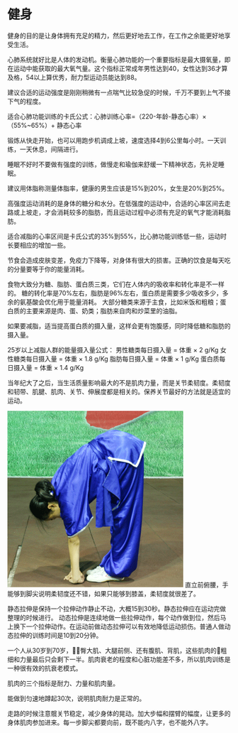 # 健身

健身的目的是让身体拥有充足的精力，然后更好地去工作，在工作之余能更好地享受生活。

心肺系统就好比是人体的发动机。衡量心肺功能的一个重要指标是最大摄氧量，即在运动中能获取的最大氧气量。这个指标正常成年男性达到40，女性达到36才算及格，54以上算优秀，耐力型运动员能达到88。

建议合适的运动强度是刚刚稍微有一点喘气比较急促的时候，千万不要到上气不接下气的程度。

适合心肺功能训练的卡氏公式：心肺训练心率=（220-年龄-静态心率）×（55%~65%）+ 静态心率

锻炼从快走开始，也可以用跑步机调成上坡，速度选择4到6公里每小时。一天训练，一天休息，间隔进行。

睡眠不好时不要做有强度的训练，做慢走和瑜伽来舒缓一下精神状态，先补足睡眠。


建议用体脂称测量体脂率，健康的男生应该是15%到20%，女生是20%到25%。

高强度运动消耗的是身体的糖分和水分。在低强度的运动中，合适的心率区间去走路或上坡走，才会消耗较多的脂肪，而且运动过程中必须有充足的氧气才能消耗脂肪。

适合减脂的心率区间是卡氏公式的35%到55%，比心肺功能训练低一些，运动时长要相应的增加一些。

节食会造成皮肤变差，免疫力下降等，对身体有很大的损害。正确的饮食是每天吃的分量要等于你的能量消耗。

食物大致分为糖、脂肪、蛋白质三类，它们在人体内的吸收率和转化率是不一样的。
糖的转化率是70%左右，脂肪是96%左右，蛋白质是需要多少吸收多少，多余的氨基酸会优化用于能量消耗。
大部分糖类来源于主食，比如米饭和粗粮；蛋白质的主要来源是肉、蛋、奶类；脂肪来自肉和炒菜里的油脂。

如果要减脂，适当提高蛋白质的摄入量，这样会更有饱腹感，同时降低糖和脂肪的摄入量。

25岁以上减脂人群的能量摄入量公式：
男性糖类每日摄入量 = 体重 × 2 g/Kg
女性糖类每日摄入量 = 体重 × 1.8 g/Kg
脂肪每日摄入量 = 体重 × 1 g/Kg
蛋白质每日摄入量 = 体重 × 1.4 g/Kg

当年纪大了之后，当生活质量影响最大的不是肌肉力量，而是关节柔韧度。柔韧度和韧带、肌腱、肌肉、关节、伸展度都是相关的。保养关节最好的方法就是适宜的运动。

![直立前俯腰](./images/bow.gif)
直立前俯腰，手能够到脚尖说明柔韧度还不错，如果只能够到膝盖，柔韧度就很差了。

静态拉伸是保持一个拉伸动作静止不动，大概15到30秒。静态拉伸应在运动完做整理的时候进行。
动态拉伸是连续地做一些拉伸动作，每个动作做到位，然后马上换下一个拉伸动作。在运动前做动态拉伸可以有效地降低运动损伤。普通人做动态拉伸的训练时间是10到20分钟。

一个人从30岁到70岁，臀大肌、大腿前侧、还有腹肌、背肌，这些肌肉的粗细和力量最后只会剩下一半。肌肉衰老的程度和心脏功能差不多，所以肌肉训练是一种很有效的抗衰老模式。

肌肉的三个指标是耐力、力量和肌肉量。

能做到匀速地蹲起30次，说明肌肉耐力是正常的。

走路的时候注意髋关节稳定，减少身体的晃动。加大步幅和摆臂的幅度，让更多的身体肌肉参加进来。每一步脚尖都要向前，既不能内八字，也不能外八字。



